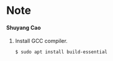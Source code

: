 # Note

#### Shuyang Cao

1. Install GCC compiler.
    ```bash
    $ sudo apt install build-essential
    ```
